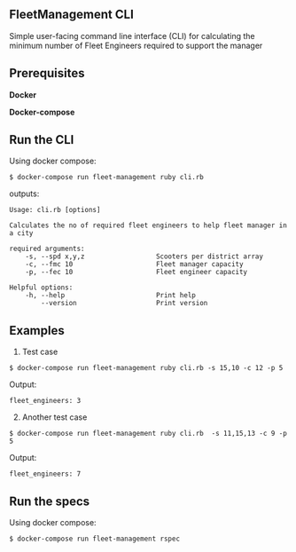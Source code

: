 ## FleetManagement CLI

Simple user-facing command line interface (CLI) for calculating the minimum number of Fleet Engineers required to support the manager

## Prerequisites

**Docker**

**Docker-compose**

## Run the CLI
Using docker compose:
 ```
 $ docker-compose run fleet-management ruby cli.rb
 ```
outputs:
 ```
 Usage: cli.rb [options]

 Calculates the no of required fleet engineers to help fleet manager in a city

 required arguments:
     -s, --spd x,y,z                  Scooters per district array
     -c, --fmc 10                     Fleet manager capacity
     -p, --fec 10                     Fleet engineer capacity

 Helpful options:
     -h, --help                       Print help
         --version                    Print version
 ```

## Examples

1. Test case

 ```
 $ docker-compose run fleet-management ruby cli.rb -s 15,10 -c 12 -p 5
 ```
Output:
 ```
 fleet_engineers: 3
 ```

2. Another test case

  ```
  $ docker-compose run fleet-management ruby cli.rb  -s 11,15,13 -c 9 -p 5
  ```
 Output:
  ```
  fleet_engineers: 7
  ```

## Run the specs
Using docker compose:
 ```
 $ docker-compose run fleet-management rspec
 ```
